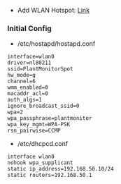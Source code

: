 - Add WLAN Hotspot: [Link](https://www.raspberryconnect.com/projects/65-raspberrypi-hotspot-accesspoints/168-raspberry-pi-hotspot-access-point-dhcpcd-method)

### Initial Config

- /etc/hostapd/hostapd.conf
```
interface=wlan0
driver=nl80211
ssid=PlantMonitorSpot
hw_mode=g
channel=6
wmm_enabled=0
macaddr_acl=0
auth_algs=1
ignore_broadcast_ssid=0
wpa=2
wpa_passphrase=plantmonitor
wpa_key_mgmt=WPA-PSK
rsn_pairwise=CCMP
```

- /etc/dhcpcd.conf
```
interface wlan0
nohook wpa_supplicant
static ip_address=192.168.50.10/24
static routers=192.168.50.1
```
